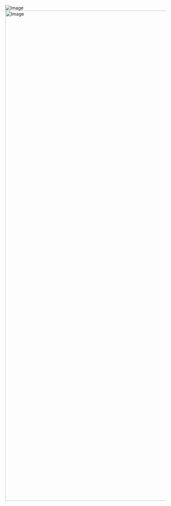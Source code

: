 ![Image](https://github.com/user-attachments/assets/a130fe39-fa19-4127-a5c1-727822e694dd)
<img width="2048" height="1536" alt="Image" src="https://github.com/user-attachments/assets/29f2c763-bd84-4d32-8ec2-2ea405bcb4d3" />
